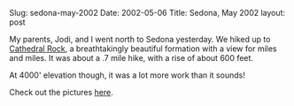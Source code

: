 Slug: sedona-may-2002
Date: 2002-05-06
Title: Sedona, May 2002
layout: post

My parents, Jodi, and I went north to Sedona yesterday. We hiked up to <a href="http://media.redmonk.net/collections/sedona/Pages/Image10.html">Cathedral Rock</a>, a breathtakingly beautiful formation with a view for miles and miles. It was about a .7 mile hike, with a rise of about 600 feet.

At 4000&#39; elevation though, it was a lot more work than it sounds!

Check out the pictures <a href="http://media.redmonk.net/collections/sedona/">here</a>.
